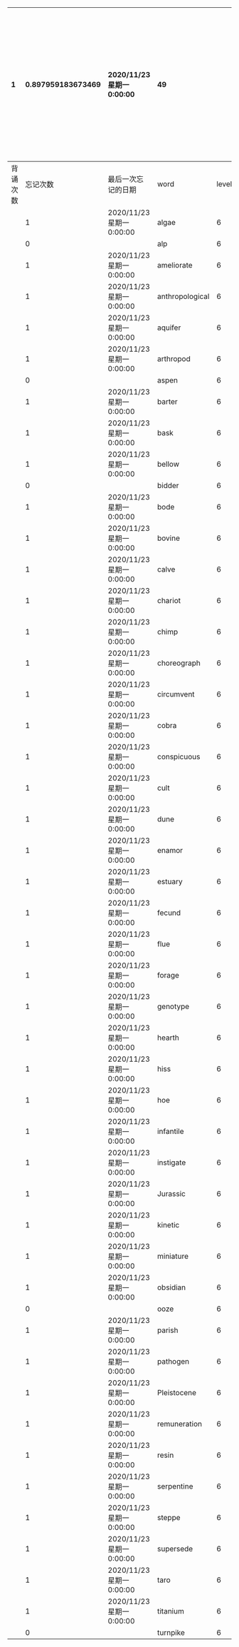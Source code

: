 |1|0.897959183673469|2020/11/23 星期一 0:00:00|49||||||||本行表示本列表背诵次数，最后一次遗忘率和最后一次背诵时间|
|:--|:--|:--|:--|:--|:--|:--|:--|:--|:--|:--|:--|
|背诵次数|忘记次数|最后一次忘记的日期|word|level|list|序号|页数|易混淆1|易混淆2|助记备注||
||1|2020/11/23 星期一 0:00:00|algae|6|3|6|229|||||
||0||alp|6|3|46|232|||||
||1|2020/11/23 星期一 0:00:00|ameliorate|6|3|9|229|||||
||1|2020/11/23 星期一 0:00:00|anthropological|6|3|10|229|||||
||1|2020/11/23 星期一 0:00:00|aquifer|6|3|19|230|||||
||1|2020/11/23 星期一 0:00:00|arthropod|6|3|8|229|||||
||0||aspen|6|3|30|231|||||
||1|2020/11/23 星期一 0:00:00|barter|6|3|32|231|||||
||1|2020/11/23 星期一 0:00:00|bask|6|3|7|229|||||
||1|2020/11/23 星期一 0:00:00|bellow|6|3|12|230|below||||
||0||bidder|6|3|35|231|||||
||1|2020/11/23 星期一 0:00:00|bode|6|3|39|231|||||
||1|2020/11/23 星期一 0:00:00|bovine|6|3|24|230|||||
||1|2020/11/23 星期一 0:00:00|calve|6|3|37|231|||||
||1|2020/11/23 星期一 0:00:00|chariot|6|3|34|231|chivalry |cavalry|||
||1|2020/11/23 星期一 0:00:00|chimp|6|3|28|231|||||
||1|2020/11/23 星期一 0:00:00|choreograph|6|3|13|230|||||
||1|2020/11/23 星期一 0:00:00|circumvent|6|3|26|230|||||
||1|2020/11/23 星期一 0:00:00|cobra|6|3|42|231|||||
||1|2020/11/23 星期一 0:00:00|conspicuous|6|3|11|229|||||
||1|2020/11/23 星期一 0:00:00|cult|6|3|33|231|||||
||1|2020/11/23 星期一 0:00:00|dune|6|3|20|230|||||
||1|2020/11/23 星期一 0:00:00|enamor|6|3|41|231|||||
||1|2020/11/23 星期一 0:00:00|estuary|6|3|48|232|||||
||1|2020/11/23 星期一 0:00:00|fecund|6|3|14|230|||||
||1|2020/11/23 星期一 0:00:00|flue|6|3|43|232|||||
||1|2020/11/23 星期一 0:00:00|forage|6|3|18|230|||||
||1|2020/11/23 星期一 0:00:00|genotype|6|3|40|231|||||
||1|2020/11/23 星期一 0:00:00|hearth|6|3|2|229|||||
||1|2020/11/23 星期一 0:00:00|hiss|6|3|4|229|||||
||1|2020/11/23 星期一 0:00:00|hoe|6|3|16|230|||||
||1|2020/11/23 星期一 0:00:00|infantile|6|3|49|232|||||
||1|2020/11/23 星期一 0:00:00|instigate|6|3|38|231|||||
||1|2020/11/23 星期一 0:00:00|Jurassic|6|3|25|230|||||
||1|2020/11/23 星期一 0:00:00|kinetic|6|3|47|232|||||
||1|2020/11/23 星期一 0:00:00|miniature|6|3|21|230|||||
||1|2020/11/23 星期一 0:00:00|obsidian|6|3|22|230|||||
||0||ooze|6|3|44|232|||||
||1|2020/11/23 星期一 0:00:00|parish|6|3|27|231|||||
||1|2020/11/23 星期一 0:00:00|pathogen|6|3|5|229|||||
||1|2020/11/23 星期一 0:00:00|Pleistocene|6|3|17|230|||||
||1|2020/11/23 星期一 0:00:00|remuneration|6|3|1|229|||||
||1|2020/11/23 星期一 0:00:00|resin|6|3|45|232|||||
||1|2020/11/23 星期一 0:00:00|serpentine|6|3|3|229|||||
||1|2020/11/23 星期一 0:00:00|steppe|6|3|29|231|||||
||1|2020/11/23 星期一 0:00:00|supersede|6|3|23|230|||||
||1|2020/11/23 星期一 0:00:00|taro|6|3|31|231|||||
||1|2020/11/23 星期一 0:00:00|titanium|6|3|36|231|||||
||0||turnpike|6|3|15|230|||||
